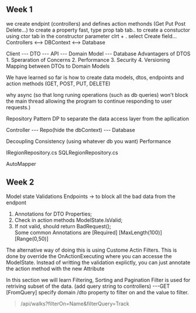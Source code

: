 
## Week 1
we create endpint (controllers) and defines action methonds (Get Put Post Delete...)
to create a property fast, type prop tab tab..
to create a constuctor using ctor tab
in the constructor parameter clrt + . select Create field...
Controllers <--> DBContext <--> Database

Client --- DTO --- API --- Domain Model --- Database
	Advantagers of DTOS
	1. Speraration of Concerns
	2. Performance
	3. Security
	4. Versioning
Mapping between DTOs to Domain Models

We have learned so far is how to create data models, dtos, endpoints and action methods (GET, POST, PUT, DELETE)

why async (so that long runing operations (such as db queries) won't block the main thread allowing the program to continue responding to
user requests.)

Repository Pattern
DP to separate the data access layer from the apllication

Controller --- Repo(hide the dbContext) --- Database

Decoupling
Consistency (using whatever db you want)
Performance

IRegionRepository.cs
SQLRegionRepository.cs

AutoMapper

## Week 2
Model state Validations Endpoints -> to block all the bad data from the endpont
1. Annotations for DTO Properties;
2. Check in action methods ModelState.IsValid;
3. If not valid, should return BadRequest(); \
Some common Annotations are [Required] [MaxLength(100)][Range(0,50)]

The alternative way of doing this is using Custome Actin Filters. This is done by override the OnActionExecuting where you can accesse the ModelState. Instead of writting the validation explictly, you can just annotate the action method with the new Attribute

In this section we will learn Filtering, Sorting and Pagination
Filter is used for retriving subset of the data. (add query string to controllers) ---GET [FromQuery] specify domain /dto property to filter on and the value to filter.
> /api/walks?filterOn=Name&filterQuery=Track